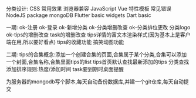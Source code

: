 分类设计:
CSS
  常用效果
  浏览器兼容
JavaScript
Vue
  特性模板
  常见错误
NodeJS
  package
  mongoDB
Flutter
  basic
  widgets
Dart
  basic


一期:
ok-注册
ok-登录
ok-新增分类
ok-分类增删改查
ok-分类排位更改
分类logo
ok-tips的增删改查
task的增删改查
tips详情的富文本渲染样式(因为基本上是客户端在用,所以要好看点)
tips的收藏功能
搞笑动图功能

二期:
tips的合集概念:添加一个创建合集的页面,合集属于某个分类,合集可以添加一个封面,合集名称,合集里面tips的list
tips首页默认查找最新添加的tips
分类查找添加排序规则:热度/添加时间
task要到期时桌面提醒
<!-- 点击分类查找的是按views降序排列的tips列表 -->
为服务器的mongodb写个脚本,每天自动备份数据库,并建一个git仓库,每天自动提交
